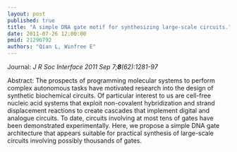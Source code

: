 ```yaml
---
layout: post
published: true
title: "A simple DNA gate motif for synthesizing large-scale circuits."
date: 2011-07-26 12:00:00
pmid: 21296792
authors: "Qian L, Winfree E"
---
```


Journal: *J R Soc Interface 2011 Sep 7;**8**(62):1281-97*

Abstract: The prospects of programming molecular systems to perform complex autonomous tasks have motivated research into the design of synthetic biochemical circuits. Of particular interest to us are cell-free nucleic acid systems that exploit non-covalent hybridization and strand displacement reactions to create cascades that implement digital and analogue circuits. To date, circuits involving at most tens of gates have been demonstrated experimentally. Here, we propose a simple DNA gate architecture that appears suitable for practical synthesis of large-scale circuits involving possibly thousands of gates.

